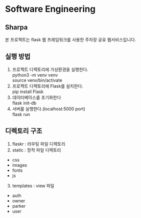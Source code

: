 Software Engineering
====================
Sharpa
----------
본 프로젝트는 flask 웹 프레임워크를 사용한 주차장 공유 웹서비스입니다.

실행 방법
-------
1. 프로젝트 디렉토리에 가상환경을 실행한다.<br>
 python3 -m venv venv<br>
 source venv/bin/activate<br>
2. 프로젝트 디렉토리에 Flask를 설치한다.<br>
 pip install Flask<br>
3. 데이터베이스를 초기화한다<br>
 flask init-db<br>
4. 서버를 실행한다.(localhost:5000 port)<br>
 flask run<br>
 
디렉토리 구조
-------
1. flaskr : 라우팅 파일 디렉토리
2. static : 정적 파일 디렉토리
 - css
 - images
 - fonts
 - js
3. templates : view 파일 
 - auth
 - owner
 - parker
 - user
 
